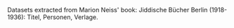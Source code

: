 Datasets extracted from Marion Neiss' book: Jiddische Bücher Berlin (1918-1936): Titel, Personen, Verlage.
